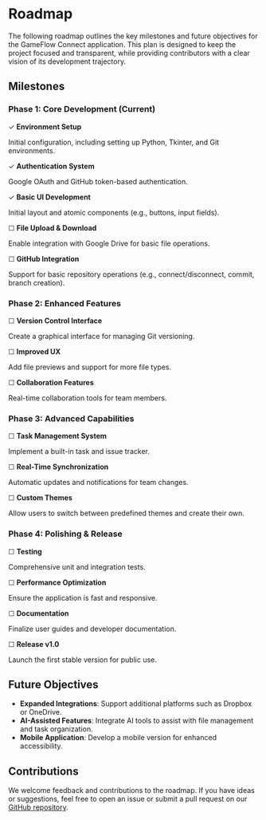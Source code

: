 # **Roadmap**

The following roadmap outlines the key milestones and future objectives for the GameFlow Connect application. This plan is designed to keep the project focused and transparent, while providing contributors with a clear vision of its development trajectory.

## **Milestones**

### **Phase 1: Core Development (Current)**

&check; **Environment Setup**

Initial configuration, including setting up Python, Tkinter, and Git environments.

&check; **Authentication System**  

Google OAuth and GitHub token-based authentication.

&check; **Basic UI Development**  

Initial layout and atomic components (e.g., buttons, input fields).

&#x2610; **File Upload & Download**  

Enable integration with Google Drive for basic file operations.

&#x2610; **GitHub Integration**  

Support for basic repository operations (e.g., connect/disconnect, commit, branch creation).


### **Phase 2: Enhanced Features**
&#x2610; **Version Control Interface**  

Create a graphical interface for managing Git versioning.

&#x2610; **Improved UX**  

Add file previews and support for more file types.

&#x2610; **Collaboration Features**  

Real-time collaboration tools for team members.


### **Phase 3: Advanced Capabilities**
&#x2610; **Task Management System**  

Implement a built-in task and issue tracker.

&#x2610; **Real-Time Synchronization**  

Automatic updates and notifications for team changes.

&#x2610; **Custom Themes**  

Allow users to switch between predefined themes and create their own.


### **Phase 4: Polishing & Release**
&#x2610; **Testing**  

Comprehensive unit and integration tests.

&#x2610; **Performance Optimization**  

Ensure the application is fast and responsive.

&#x2610; **Documentation**  

Finalize user guides and developer documentation.

&#x2610; **Release v1.0**  

Launch the first stable version for public use.


## **Future Objectives**

- **Expanded Integrations**: Support additional platforms such as Dropbox or OneDrive.
- **AI-Assisted Features**: Integrate AI tools to assist with file management and task organization.
- **Mobile Application**: Develop a mobile version for enhanced accessibility.

## **Contributions**

We welcome feedback and contributions to the roadmap. If you have ideas or suggestions, feel free to open an issue or submit a pull request on our [GitHub repository](https://github.com/Germano123/python-gameflowconnect.git).
